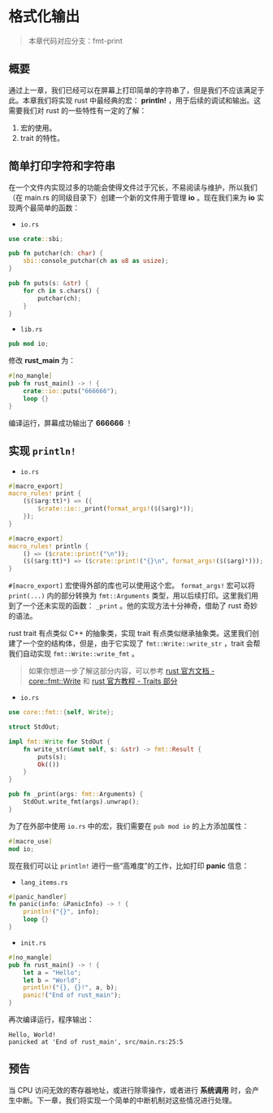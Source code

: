 # 格式化输出

> 本章代码对应分支：fmt-print

## 概要

通过上一章，我们已经可以在屏幕上打印简单的字符串了，但是我们不应该满足于此。本章我们将实现 rust 中最经典的宏： **println!** ，用于后续的调试和输出。这需要我们对 rust 的一些特性有一定的了解：

1. 宏的使用。
2. trait 的特性。

## 简单打印字符和字符串

在一个文件内实现过多的功能会使得文件过于冗长，不易阅读与维护，所以我们（在 main.rs 的同级目录下）创建一个新的文件用于管理 **io** 。现在我们来为 **io** 实现两个最简单的函数：

- `io.rs`

```rust
use crate::sbi;

pub fn putchar(ch: char) {
    sbi::console_putchar(ch as u8 as usize);
}

pub fn puts(s: &str) {
    for ch in s.chars() {
        putchar(ch);
    }
}
```

- `lib.rs`

```rust
pub mod io;
```

修改 **rust_main** 为：

```rust
#[no_mangle]
pub fn rust_main() -> ! {
    crate::io::puts("666666");
    loop {}
}
```

编译运行，屏幕成功输出了 **666666** ！

## 实现 `println!`

- `io.rs`

```rust
#[macro_export]
macro_rules! print {
    ($($arg:tt)*) => ({
        $crate::io::_print(format_args!($($arg)*));
    });
}

#[macro_export]
macro_rules! println {
    () => ($crate::print!("\n"));
    ($($arg:tt)*) => ($crate::print!("{}\n", format_args!($($arg)*)));
}
```

`#[macro_export]` 宏使得外部的库也可以使用这个宏。 `format_args!` 宏可以将 `print(...)` 内的部分转换为 `fmt::Arguments` 类型，用以后续打印。这里我们用到了一个还未实现的函数： `_print` 。他的实现方法十分神奇，借助了 rust 奇妙的语法。

rust trait 有点类似 C++ 的抽象类，实现 trait 有点类似继承抽象类。这里我们创建了一个空的结构体，但是，由于它实现了 `fmt::Write::write_str` ，trait 会帮我们自动实现 `fmt::Write::write_fmt` 。

> 如果你想进一步了解这部分内容，可以参考 [rust 官方文档 - core::fmt::Write](https://doc.rust-lang.org/core/fmt/trait.Write.html) 和 [rust 官方教程 - Traits 部分](https://doc.rust-lang.org/book/ch10-02-traits.html)

- `io.rs`

```rust
use core::fmt::{self, Write};

struct StdOut;

impl fmt::Write for StdOut {
    fn write_str(&mut self, s: &str) -> fmt::Result {
        puts(s);
        Ok(())
    }
}

pub fn _print(args: fmt::Arguments) {
    StdOut.write_fmt(args).unwrap();
}
```

为了在外部中使用 `io.rs` 中的宏，我们需要在 `pub mod io` 的上方添加属性：

```rust
#[macro_use]
mod io;
```

现在我们可以让 `println!` 进行一些“高难度”的工作，比如打印 **panic** 信息：

- `lang_items.rs`

```rust
#[panic_handler]
fn panic(info: &PanicInfo) -> ! {
    println!("{}", info);
    loop {}
}
```

- `init.rs`

```rust
#[no_mangle]
pub fn rust_main() -> ! {
    let a = "Hello";
    let b = "World";
    println!("{}, {}!", a, b);
    panic!("End of rust_main");
}
```

再次编译运行，程序输出：

```shell
Hello, World!
panicked at 'End of rust_main', src/main.rs:25:5
```

## 预告

当 CPU 访问无效的寄存器地址，或进行除零操作，或者进行 **系统调用** 时，会产生中断。下一章，我们将实现一个简单的中断机制对这些情况进行处理。
